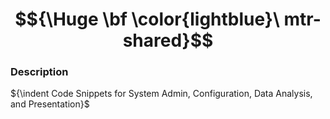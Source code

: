 # $${\Huge \bf \color{lightblue}\ mtr-shared}$$

### Description 

${\indent Code Snippets for System Admin, Configuration, Data Analysis, and Presentation}$
